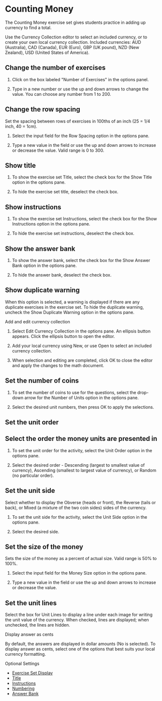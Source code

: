 # Counting Money

The Counting Money exercise set gives students practice in adding up currency to find a total.

Use the Currency Collection editor to select an included currency, or to create your own local currency collection. Included currencies: AUD (Australia), CAD (Canada), EUR (Euro), GBP (UK pound), NZD (New Zealand), USD (United States of America).

## Change the number of exercises

1. Click on the box labeled "Number of Exercises" in the options panel.

2. Type in a new number or use the up and down arrows to change the value. You can choose any number from 1 to 200.

## Change the row spacing

Set the spacing between rows of exercises in 100ths of an inch (25 = 1/4 inch, 40 = 1cm).

1. Select the input field for the Row Spacing option in the options pane.

2. Type a new value in the field or use the up and down arrows to increase or decrease the value. Valid range is 0 to 300.

## Show title

1. To show the exercise set Title, select the check box for the Show Title option in the options pane.

2. To hide the exercise set title, deselect the check box.

## Show instructions

1. To show the exercise set Instructions, select the check box for the Show Instructions option in the options pane.

2. To hide the exercise set instructions, deselect the check box.

## Show the answer bank

1. To show the answer bank, select the check box for the Show Answer Bank option in the options pane.

2. To hide the answer bank, deselect the check box.

## Show duplicate warning

When this option is selected, a warning is displayed if there are any duplicate exercises in the exercise set. To hide the duplicate warning, uncheck the Show Duplicate Warning option in the options pane.

Add and edit currency collection

1. Select Edit Currency Collection in the options pane. An ellipsis button appears. Click the ellipsis button to open the editor.

2. Add your local currency using New, or use Open to select an included currency collection.

3. When selection and editing are completed, click OK to close the editor and apply the changes to the math document.

## Set the number of coins

1. To set the number of coins to use for the questions, select the drop-down arrow for the Number of Units option in the options pane.

2. Select the desired unit numbers, then press OK to apply the selections.

## Set the unit order

## Select the order the money units are presented in

1. To set the unit order for the activity, select the Unit Order option in the options pane.

2. Select the desired order - Descending (largest to smallest value of currency), Ascending (smallest to largest value of currency), or Random (no particular order).

## Set the unit side

Select whether to display the Obverse (heads or front), the Reverse (tails or back), or Mixed (a mixture of the two coin sides) sides of the currency.

1. To set the unit side for the activity, select the Unit Side option in the options pane.

2. Select the desired side.

## Set the size of the money

Sets the size of the money as a percent of actual size. Valid range is 50% to 100%.

1. Select the input field for the Money Size option in the options pane.

2. Type a new value in the field or use the up and down arrows to increase or decrease the value.

## Set the unit lines

Select the box for Unit Lines to display a line under each image for writing the unit value of the currency. When checked, lines are displayed; when unchecked, the lines are hidden.

Display answer as cents

By default, the answers are displayed in dollar amounts (No is selected). To display answer as cents, select one of the options that best suits your local currency formatting.

Optional Settings

- [Exercise Set Display](../../options/exercise-set-display-options.md)
- [Title](../../options/title-display-options.md)
- [Instructions](../../options/instructions-display-options.md)
- [Numbering](../../options/numbering-display-options.md)
- [Answer Bank](../../options/answer-bank-display-options.md)
